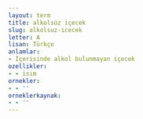 ```yaml
---
layout: term
title: alkolsüz içecek
slug: alkolsuz-icecek
letter: A
lisan: Türkçe
anlamlar:
- İçerisinde alkol bulunmayan içecek
ozellikler:
- - isim
ornekler:
- - ''
orneklerkaynak:
- - ''
---
```

